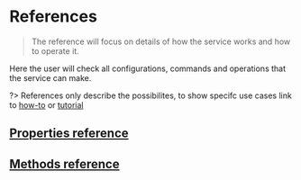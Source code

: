 # References

> The reference will focus on details of how the service works and how to operate it.

Here the user will check all configurations, commands and operations that the service can make.

?> References only describe the possibilites, to show specifc use cases link to [how-to](/how-to/) or [tutorial](/tutorial/)


## [Properties reference](properties)
## [Methods reference](method)